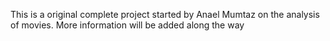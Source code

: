 This is a original complete project started by Anael Mumtaz on the analysis of movies. More information will be added along the way
